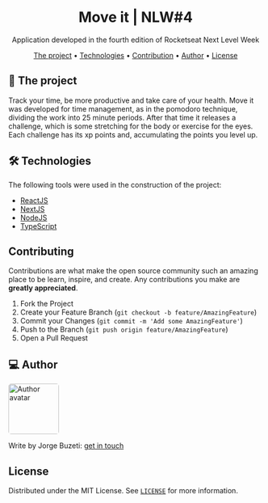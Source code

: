 <h1 align="center">
    Move it | NLW#4
</h1>

<p align="center"> Application developed in the fourth edition of Rocketseat Next Level Week </p>

<p align="center">
 <a href="#the-project">The project</a> •
 <a href="#technologies">Technologies</a> •
 <a href="#contribution">Contribution</a> •
 <a href="#author">Author</a> •
 <a href="#license">License</a>
</p>

## 🎯 The project

Track your time, be more productive and take care of your health. Move it was developed for time management, as in the pomodoro technique, dividing the work into 25 minute periods. After that time it releases a challenge, which is some stretching for the body or exercise for the eyes. Each challenge has its xp points and, accumulating the points you level up.

## 🛠 Technologies

The following tools were used in the construction of the project:

- [ReactJS](https://reactjs.org)
- [NextJS](https://nextjs.org)
- [NodeJS](https://nodejs.org/en/)
- [TypeScript](https://typescriptlang.org/)

## Contributing

Contributions are what make the open source community such an amazing place to be learn, inspire, and create. Any contributions you make are **greatly appreciated**.

1. Fork the Project
2. Create your Feature Branch (`git checkout -b feature/AmazingFeature`)
3. Commit your Changes (`git commit -m 'Add some AmazingFeature'`)
4. Push to the Branch (`git push origin feature/AmazingFeature`)
5. Open a Pull Request

## 💻 Author

<img style="border-radius: 5px;" src="https://avatars.githubusercontent.com/u/46076340" width="100px;" alt="Author avatar"/>

Write by Jorge Buzeti:
[get in touch](https://github.com/R3tr074#-get-in-touch)

## License

Distributed under the MIT License. See [`LICENSE`](/LICENSE) for more information.
